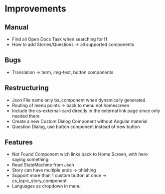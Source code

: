 # Improvements

## Manual

- Find all Open Docs Task when searching for **!!**
- How to add Stories/Questions -> all supported components

## Bugs

- Translation -> term, img-text, button components

## Restructuring

- Json File name only bs_component when dynamically generated.
- Routing of menu points -> back to menu not homescreen
- Include the cs-external-card directly in the external link page since only needed there
- Create a new Custom Dialog Component without Angular material
- Question Dialog, use button component instead of new button

## Features

- Not Found Component wich links back to Home Screen, with hero saying something
- Read StateMachine from Json
- Story can have multiple ends -> phishing
- Support more than 1 custom button at once -> cs_topic_story_component
- Languages as dropdown in menu
